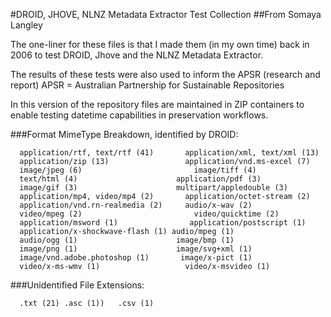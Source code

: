 #DROID, JHOVE, NLNZ Metadata Extractor Test Collection
##From Somaya Langley

The one-liner for these files is that I made them (in my own time) back in 
2006 to test DROID, Jhove and the NLNZ Metadata Extractor. 

The results of these tests were also used to inform the APSR (research and 
report) APSR = Australian Partnership for Sustainable Repositories

In this version of the repository files are maintained in ZIP containers
to enable testing datetime capabilities in preservation workflows.

###Format MimeType Breakdown, identified by DROID:

      application/rtf, text/rtf (41)	   application/xml, text/xml (13)
      application/zip (13)	               application/vnd.ms-excel (7)
      image/jpeg (6)	                     image/tiff (4)
      text/html (4)	                     application/pdf (3)
      image/gif (3)	                     multipart/appledouble (3)
      application/mp4, video/mp4 (2)	   application/octet-stream (2)
      application/vnd.rn-realmedia (2)	   audio/x-wav (2)
      video/mpeg (2)	                     video/quicktime (2)
      application/msword (1)	            application/postscript (1)
      application/x-shockwave-flash (1)	audio/mpeg (1)
      audio/ogg (1)	                     image/bmp (1)
      image/png (1)	                     image/svg+xml (1)
      image/vnd.adobe.photoshop (1)	      image/x-pict (1)
      video/x-ms-wmv (1)	               video/x-msvideo (1)
   
###Unidentified File Extensions:

      .txt (21)	.asc (1))	.csv (1)

